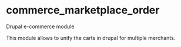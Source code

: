 # commerce_marketplace_order
Drupal e-commerce module


This module allows to unify the carts in drupal for multiple merchants. 

